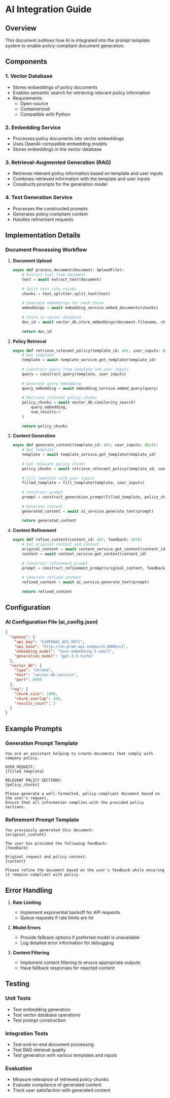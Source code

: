 # AI Integration Guide

## Overview
This document outlines how AI is integrated into the prompt template system to enable policy-compliant document generation.

## Components

### 1. Vector Database
- Stores embeddings of policy documents
- Enables semantic search for retrieving relevant policy information
- Requirements:
  - Open-source
  - Containerized
  - Compatible with Python

### 2. Embedding Service
- Processes policy documents into vector embeddings
- Uses OpenAI-compatible embedding models
- Stores embeddings in the vector database

### 3. Retrieval-Augmented Generation (RAG)
- Retrieves relevant policy information based on template and user inputs
- Combines retrieved information with the template and user inputs
- Constructs prompts for the generation model

### 4. Text Generation Service
- Processes the constructed prompts
- Generates policy-compliant content
- Handles refinement requests

## Implementation Details

### Document Processing Workflow

1. **Document Upload**
   ```python
   async def process_document(document: UploadFile):
       # Extract text from document
       text = await extract_text(document)
       
       # Split text into chunks
       chunks = text_splitter.split_text(text)
       
       # Generate embeddings for each chunk
       embeddings = await embedding_service.embed_documents(chunks)
       
       # Store in vector database
       doc_id = await vector_db.store_embeddings(document.filename, chunks, embeddings)
       
       return doc_id
   ```

2. **Policy Retrieval**
   ```python
   async def retrieve_relevant_policy(template_id: str, user_inputs: dict):
       # Get template
       template = await template_service.get_template(template_id)
       
       # Construct query from template and user inputs
       query = construct_query(template, user_inputs)
       
       # Generate query embedding
       query_embedding = await embedding_service.embed_query(query)
       
       # Retrieve relevant policy chunks
       policy_chunks = await vector_db.similarity_search(
           query_embedding, 
           num_results=3
       )
       
       return policy_chunks
   ```

3. **Content Generation**
   ```python
   async def generate_content(template_id: str, user_inputs: dict):
       # Get template
       template = await template_service.get_template(template_id)
       
       # Get relevant policy chunks
       policy_chunks = await retrieve_relevant_policy(template_id, user_inputs)
       
       # Fill template with user inputs
       filled_template = fill_template(template, user_inputs)
       
       # Construct prompt
       prompt = construct_generation_prompt(filled_template, policy_chunks)
       
       # Generate content
       generated_content = await ai_service.generate_text(prompt)
       
       return generated_content
   ```

4. **Content Refinement**
   ```python
   async def refine_content(content_id: str, feedback: str):
       # Get original content and context
       original_content = await content_service.get_content(content_id)
       context = await content_service.get_context(content_id)
       
       # Construct refinement prompt
       prompt = construct_refinement_prompt(original_content, feedback, context)
       
       # Generate refined content
       refined_content = await ai_service.generate_text(prompt)
       
       return refined_content
   ```

## Configuration

### AI Configuration File (ai_config.json)
```json
{
  "openai": {
    "api_key": "${OPENAI_API_KEY}",
    "api_base": "http://on-prem-api-endpoint:8000/v1",
    "embedding_model": "text-embedding-3-small",
    "generation_model": "gpt-3.5-turbo"
  },
  "vector_db": {
    "type": "chroma",
    "host": "vector-db-service",
    "port": 8000
  },
  "rag": {
    "chunk_size": 1000,
    "chunk_overlap": 200,
    "results_count": 3
  }
}
```

## Example Prompts

### Generation Prompt Template
```
You are an assistant helping to create documents that comply with company policy.

USER REQUEST:
{filled_template}

RELEVANT POLICY SECTIONS:
{policy_chunks}

Please generate a well-formatted, policy-compliant document based on the user's request. 
Ensure that all information complies with the provided policy sections.
```

### Refinement Prompt Template
```
You previously generated this document:
{original_content}

The user has provided the following feedback:
{feedback}

Original request and policy context:
{context}

Please refine the document based on the user's feedback while ensuring it remains compliant with policy.
```

## Error Handling

1. **Rate Limiting**
   - Implement exponential backoff for API requests
   - Queue requests if rate limits are hit

2. **Model Errors**
   - Provide fallback options if preferred model is unavailable
   - Log detailed error information for debugging

3. **Content Filtering**
   - Implement content filtering to ensure appropriate outputs
   - Have fallback responses for rejected content

## Testing

### Unit Tests
- Test embedding generation
- Test vector database operations
- Test prompt construction

### Integration Tests
- Test end-to-end document processing
- Test RAG retrieval quality
- Test generation with various templates and inputs

### Evaluation
- Measure relevance of retrieved policy chunks
- Evaluate compliance of generated content
- Track user satisfaction with generated content 